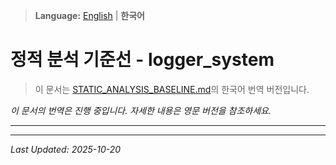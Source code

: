 > **Language:** [English](STATIC_ANALYSIS_BASELINE.md) | **한국어**

# 정적 분석 기준선 - logger_system

> 이 문서는 [STATIC_ANALYSIS_BASELINE.md](STATIC_ANALYSIS_BASELINE.md)의 한국어 번역 버전입니다.

*이 문서의 번역은 진행 중입니다. 자세한 내용은 영문 버전을 참조하세요.*

---


---

*Last Updated: 2025-10-20*
